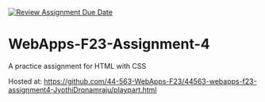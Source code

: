 [![Review Assignment Due Date](https://classroom.github.com/assets/deadline-readme-button-24ddc0f5d75046c5622901739e7c5dd533143b0c8e959d652212380cedb1ea36.svg)](https://classroom.github.com/a/4tKarLeg)
# WebApps-F23-Assignment-4
A practice assignment for HTML with CSS

Hosted at: https://github.com/44-563-WebApps-F23/44563-webapps-f23-assignment4-JyothiDronamraju/playpart.html
